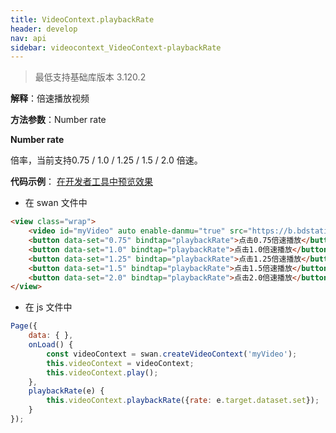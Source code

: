 ```yaml
---
title: VideoContext.playbackRate
header: develop
nav: api
sidebar: videocontext_VideoContext-playbackRate
---
```

 

> 最低支持基础库版本 3.120.2

**解释**：倍速播放视频

<!-- **百度APP中扫码体验：**

<img src="https://b.bdstatic.com/miniapp/assets/images/doc_demo/fragment_VideoContextPlayBackRate.png"  class="demo-qrcode-image" /> -->

**方法参数**：Number rate

**Number rate**

倍率，当前支持0.75 / 1.0 / 1.25 / 1.5 / 2.0 倍速。

**代码示例**：
<a href="swanide://fragment/5ec380fef54d731e089515001d8c77281574008073736" title="在开发者工具中预览效果" target="_self">在开发者工具中预览效果</a>

* 在 swan 文件中

```html
<view class="wrap">
    <video id="myVideo" auto enable-danmu="true" src="https://b.bdstatic.com/swan-temp/940fe716b0eaad38f47b209d61657490.mp4"></video>
    <button data-set="0.75" bindtap="playbackRate">点击0.75倍速播放</button>
    <button data-set="1.0" bindtap="playbackRate">点击1.0倍速播放</button>
    <button data-set="1.25" bindtap="playbackRate">点击1.25倍速播放</button>
    <button data-set="1.5" bindtap="playbackRate">点击1.5倍速播放</button>
    <button data-set="2.0" bindtap="playbackRate">点击2.0倍速播放</button>
</view>
```

* 在 js 文件中

```js
Page({
    data: { },
    onLoad() {
        const videoContext = swan.createVideoContext('myVideo');
        this.videoContext = videoContext;
        this.videoContext.play();
    },
    playbackRate(e) {
        this.videoContext.playbackRate({rate: e.target.dataset.set});
    }
});
```